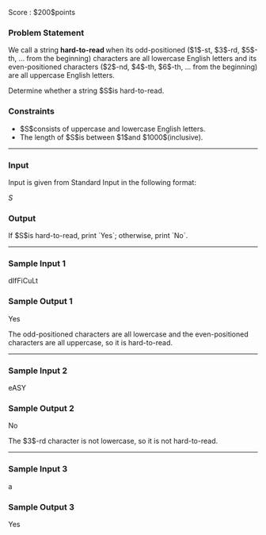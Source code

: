 
<div>

<span>

<span>

<p>
Score : $200$points
</p>

<div>

<section>

### **Problem Statement**

<p>
We call a string 
<strong>
hard-to-read
</strong>
when its odd-positioned ($1$-st, $3$-rd, $5$-th, ... from the beginning) characters are all lowercase English letters and its even-positioned characters ($2$-nd, $4$-th, $6$-th, ... from the beginning) are all uppercase English letters.
</p>

<p>
Determine whether a string $S$is hard-to-read.
</p>

</section>

</div>

<div>

<section>

### **Constraints**

<ul>

<li>
$S$consists of uppercase and lowercase English letters.
</li>

<li>
The length of $S$is between $1$and $1000$(inclusive).
</li>

</ul>

</section>

</div>

---

<div>

<div>

<section>

### **Input**

<p>
Input is given from Standard Input in the following format:
</p>

<div>

$S$
</div>

</section>

</div>

<div>

<section>

### **Output**

<p>
If $S$is hard-to-read, print `Yes`; otherwise, print `No`.
</p>

</section>

</div>

</div>

---

<div>

<section>

### **Sample Input 1**

<div>

dIfFiCuLt

</div>

</section>

</div>

<div>

<section>

### **Sample Output 1**

<div>

Yes

</div>

<p>
The odd-positioned characters are all lowercase and the even-positioned characters are all uppercase, so it is hard-to-read.
</p>

</section>

</div>

---

<div>

<section>

### **Sample Input 2**

<div>

eASY

</div>

</section>

</div>

<div>

<section>

### **Sample Output 2**

<div>

No

</div>

<p>
The $3$-rd character is not lowercase, so it is not hard-to-read.
</p>

</section>

</div>

---

<div>

<section>

### **Sample Input 3**

<div>

a

</div>

</section>

</div>

<div>

<section>

### **Sample Output 3**

<div>

Yes

</div>

</section>

</div>

</span>

</span>

</div>
